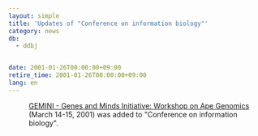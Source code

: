 ```yaml
---
layout: simple
title: 'Updates of "Conference on information biology"'
category: news
db:
  - ddbj


date: 2001-01-26T00:00:00+09:00
retire_time: 2001-01-26T00:00:00+09:00
lang: en
---
```


<dd><a href="http://sayer.lab.nig.ac.jp/GEMINI/">GEMINI - Genes and Minds Initiative: Workshop on Ape Genomics</a> (March 14-15, 2001) was added to "Conference on information biology".</dd>
